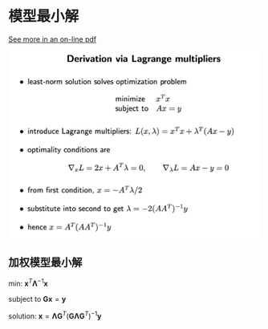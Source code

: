 # 模型最小解

[See more in an on-line pdf](https://see.stanford.edu/materials/lsoeldsee263/08-min-norm.pdf)

![fig_LSQ](media/fig_LSQ.png)

## 加权模型最小解

min: $\mathbf{x}^T\mathbf{\Lambda}^{-1}\mathbf{x}$

subject to $\mathbf{Gx}=\mathbf{y}$



solution: $\mathbf{x}=\mathbf{\Lambda}\mathbf{G}^T(\mathbf{G\Lambda}\mathbf{G}^T)^{-1}\mathbf{y}$

